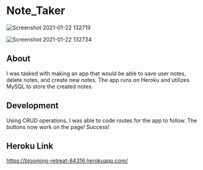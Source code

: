 # Note_Taker

![Screenshot 2021-01-22 132719](https://user-images.githubusercontent.com/70980600/105549276-a01ca580-5cb5-11eb-8bff-3178dde8abe6.png)


![Screenshot 2021-01-22 132734](https://user-images.githubusercontent.com/70980600/105549280-a0b53c00-5cb5-11eb-9353-f3de775759f9.png)

## About

I was tasked with making an app that would be able to save user notes, delete notes, and create new notes. The app runs on Heroku and utilizes MySQL to store the created notes. 

## Development

Using CRUD operations, I was able to code routes for the app to follow. The buttons now work on the page! Success!



## Heroku Link
https://blooming-retreat-84316.herokuapp.com/

